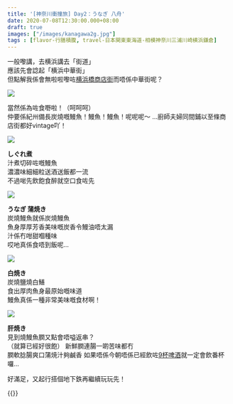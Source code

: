 ```yaml
---
title: '[神奈川衝撞旅] Day2：うなぎ 八舟'
date: 2020-07-08T12:30:00.000+08:00
draft: true
images: ["/images/kanagawa2g.jpg"]
tags : [flavor-行膳積腹, travel-日本関東東海道-相模神奈川三浦川崎横浜鎌倉]
---
```


一般嚟講，去横浜講去「街道」  
應該先會諗起「横浜中華街」  
但點解我係會無啦啦嚟咗[横浜橋商店街](https://hidie.net/kanagawa2f/)而唔係中華街呢？  

![](/images/kanagawa2g4.jpg)

當然係為咗食嘢啦！（呵呵呵）   
仲要係紀州備長炭燒嘅鰻魚！鰻魚！鰻魚！呢呢呢～
...廚師夫婦同間鋪以至條商店街都好vintage吖！

![](/images/kanagawa2g1.jpg)

**しぐれ煮**  
汁煮切碎咗嘅鰻魚  
濃濃味細細粒送酒送飯都一流  
不過啱先飲飽食醉就空口食咗先

![](/images/kanagawa2g.jpg)

**うなぎ 蒲焼き**  
炭燒鰻魚就係炭燒鰻魚  
魚身厚厚芳香美味嘅炭香令鰻油唔太漏  
汁係冇咁甜嗰種味  
哎吔真係食唔到飯呢...

![](/images/kanagawa2g2.jpg)

**白焼き**  
炭燒鹽燒白鱔  
食出厚肉魚身最原始嘅味道  
鰻魚真係一種非常美味嘅食材啊！

![](/images/kanagawa2g3.jpg)

**肝焼き**  
見到燒鰻魚膶又點會唔嗌返串？  
（就算已經好很飽）
新鮮膶連腸一啲苦味都冇  
膶軟腍腸爽口蒲焼汁夠鹹香
如果唔係今朝唔係已經飲咗[9杯啤酒](https://hidie.net/kanagawa2e/)就一定會飲番杯囉...  


好滿足，又起行搭個地下鉄再繼續玩玩先！

{{<kanagawa>}}
